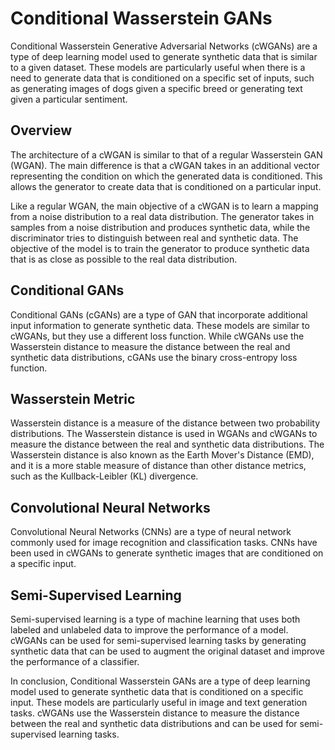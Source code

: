 # Conditional Wasserstein GANs

Conditional Wasserstein Generative Adversarial Networks (cWGANs) are a type of deep learning model used to generate synthetic data that is similar to a given dataset. These models are particularly useful when there is a need to generate data that is conditioned on a specific set of inputs, such as generating images of dogs given a specific breed or generating text given a particular sentiment.

## Overview

The architecture of a cWGAN is similar to that of a regular Wasserstein GAN (WGAN). The main difference is that a cWGAN takes in an additional vector representing the condition on which the generated data is conditioned. This allows the generator to create data that is conditioned on a particular input.

Like a regular WGAN, the main objective of a cWGAN is to learn a mapping from a noise distribution to a real data distribution. The generator takes in samples from a noise distribution and produces synthetic data, while the discriminator tries to distinguish between real and synthetic data. The objective of the model is to train the generator to produce synthetic data that is as close as possible to the real data distribution.

## Conditional GANs

Conditional GANs (cGANs) are a type of GAN that incorporate additional input information to generate synthetic data. These models are similar to cWGANs, but they use a different loss function. While cWGANs use the Wasserstein distance to measure the distance between the real and synthetic data distributions, cGANs use the binary cross-entropy loss function.

## Wasserstein Metric

Wasserstein distance is a measure of the distance between two probability distributions. The Wasserstein distance is used in WGANs and cWGANs to measure the distance between the real and synthetic data distributions. The Wasserstein distance is also known as the Earth Mover's Distance (EMD), and it is a more stable measure of distance than other distance metrics, such as the Kullback-Leibler (KL) divergence.

## Convolutional Neural Networks

Convolutional Neural Networks (CNNs) are a type of neural network commonly used for image recognition and classification tasks. CNNs have been used in cWGANs to generate synthetic images that are conditioned on a specific input.

## Semi-Supervised Learning

Semi-supervised learning is a type of machine learning that uses both labeled and unlabeled data to improve the performance of a model. cWGANs can be used for semi-supervised learning tasks by generating synthetic data that can be used to augment the original dataset and improve the performance of a classifier.

In conclusion, Conditional Wasserstein GANs are a type of deep learning model used to generate synthetic data that is conditioned on a specific input. These models are particularly useful in image and text generation tasks. cWGANs use the Wasserstein distance to measure the distance between the real and synthetic data distributions and can be used for semi-supervised learning tasks.
